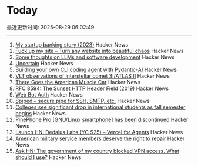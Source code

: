 # Today

最近更新时间: 2025-08-29 06:02:49

--- 
1. [My startup banking story (2023)](https://mitchellh.com/writing/my-startup-banking-story) Hacker News
2. [Fuck up my site – Turn any website into beautiful chaos](https://www.fuckupmysite.com/?url=https%3A%2F%2Fnews.ycombinator.com&torchCursor=true&comicSans=true&fakeCursors=true&peskyFly=true) Hacker News
3. [Some thoughts on LLMs and software development](https://martinfowler.com/articles/202508-ai-thoughts.html) Hacker News
4. [Uncertain<T>](https://nshipster.com/uncertainty/) Hacker News
5. [Building your own CLI coding agent with Pydantic-AI](https://martinfowler.com/articles/build-own-coding-agent.html) Hacker News
6. [VLT observations of interstellar comet 3I/ATLAS II](https://arxiv.org/abs/2508.18382) Hacker News
7. [There Goes the American Muscle Car](https://thedispatch.com/article/dodge-challenger-muscle-cars/) Hacker News
8. [RFC 8594: The Sunset HTTP Header Field (2019)](https://datatracker.ietf.org/doc/html/rfc8594) Hacker News
9. [Web Bot Auth](https://developers.cloudflare.com/bots/reference/bot-verification/web-bot-auth/) Hacker News
10. [Spiped – secure pipe for SSH, SMTP, etc.](https://www.tarsnap.com/spiped.html) Hacker News
11. [Colleges see significant drop in international students as fall semester begins](https://text.npr.org/nx-s1-5498669) Hacker News
12. [PinePhone Pro [GNU/Linux smartphone] has been discontinued](https://social.treehouse.systems/@pine64/115027515081143369) Hacker News
13. [Launch HN: Dedalus Labs (YC S25) – Vercel for Agents](https://news.ycombinator.com/item?id=45054040) Hacker News
14. [American military service members deserve the right to repair](https://www.militarytimes.com/opinion/2025/07/11/why-service-members-deserve-the-right-to-repair/) Hacker News
15. [Ask HN: The government of my country blocked VPN access. What should I use?](https://news.ycombinator.com/item?id=45054260) Hacker News

